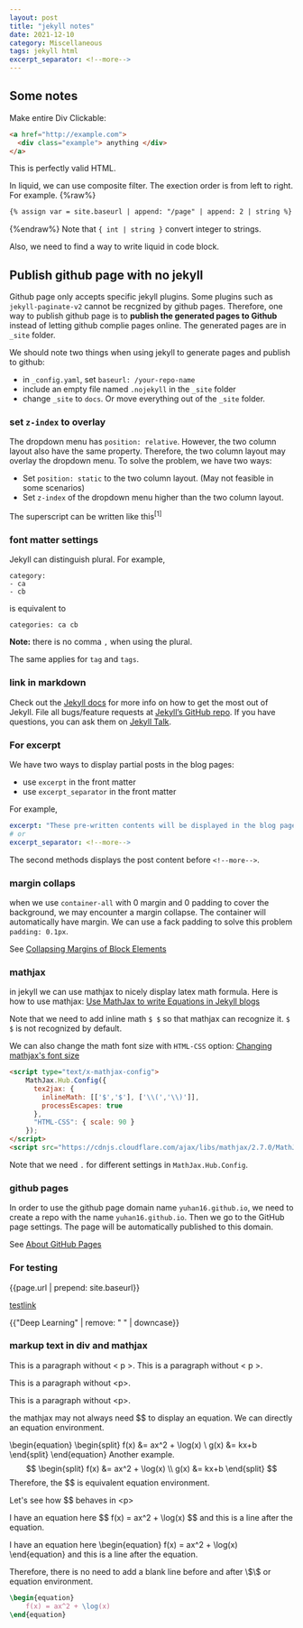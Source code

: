 ```yaml
---
layout: post
title: "jekyll notes"
date: 2021-12-10 
category: Miscellaneous
tags: jekyll html
excerpt_separator: <!--more-->
---
```


## Some notes

Make entire Div Clickable:
```html
<a href="http://example.com">
  <div class="example"> anything </div>
</a>
```
This is perfectly valid HTML.

<!--more-->

In liquid, we can use composite filter. The exection order is from left to right. For example.
{%raw%}
```html
{% assign var = site.baseurl | append: "/page" | append: 2 | string %}
```
{%endraw%}
Note that `{ int | string }` convert integer to strings.


Also, we need to find a way to write liquid in code block.

## Publish github page with no jekyll
Github page only accepts specific jekyll plugins. Some plugins such as `jekyll-paginate-v2` cannot be recgnized by github pages. Therefore, one way to publish github page is to **publish the generated pages to Github** instead of letting github complie pages online. The generated pages are in `_site` folder.

We should note two things when using jekyll to generate pages and publish to github:
- in `_config.yaml`, set `baseurl: /your-repo-name`
- include an empty file named `.nojekyll` in the `_site` folder
- change `_site` to `docs`. Or move everything out of the `_site` folder.

### set `z-index` to overlay
The dropdown menu has `position: relative`. However, the two column layout also have the same property. Therefore, the two column layout may overlay the dropdown menu. To solve the problem, we have two ways:
- Set `position: static` to the two column layout. (May not feasible in some scenarios)
- Set `z-index` of the dropdown menu higher than the two column layout.

The superscript can be written like this<sup>[1]</sup> 

### font matter settings
Jekyll can distinguish plural. For example, 
```
category:
- ca
- cb
```
is equivalent to 
```
categories: ca cb
```
**Note:** there is no comma `,` when using the plural.

The same applies for `tag` and `tags`.

### link in markdown
Check out the [Jekyll docs][jekyll-docs] for more info on how to get the most out of Jekyll. File all bugs/feature requests at [Jekyll’s GitHub repo][jekyll-gh]. If you have questions, you can ask them on [Jekyll Talk][jekyll-talk].

[jekyll-docs]: https://jekyllrb.com/docs/home
[jekyll-gh]:   https://github.com/jekyll/jekyll
[jekyll-talk]: https://talk.jekyllrb.com/

### For excerpt
We have two ways to display partial posts in the blog pages:
- use `excerpt` in the front matter
- use `excerpt_separator` in the front matter

For example, 
```yaml
excerpt: "These pre-written contents will be displayed in the blog page instead of any content in the post."
# or
excerpt_separator: <!--more-->
```

The second methods displays the post content before `<!--more-->`.


### margin collaps
when we use `container-all` with 0 margin and 0 padding to cover the background, we may encounter a margin collapse. The container will automatically have margin. We can use a fack padding to solve this problem `padding: 0.1px`. 

See [Collapsing Margins of Block Elements](https://cmichel.io/css-margin-top-not-working)


### mathjax
in jekyll we can use mathjax to nicely display latex math formula. Here is how to use mathjax: [Use MathJax to write Equations in Jekyll blogs](http://zjuwhw.github.io/2017/06/04/MathJax.html)

Note that we need to add inline math `$ $` so that mathjax can recognize it. `$ $` is not recognized by default.

We can also change the math font size with `HTML-CSS` option: [Changing mathjax's font size](https://stackoverflow.com/questions/19086152/changing-mathjaxs-font-size)

```html
<script type="text/x-mathjax-config">
    MathJax.Hub.Config({
      tex2jax: {
        inlineMath: [['$','$'], ['\\(','\\)']],
        processEscapes: true
      },
      "HTML-CSS": { scale: 90 }
    });
</script>
<script src="https://cdnjs.cloudflare.com/ajax/libs/mathjax/2.7.0/MathJax.js?config=TeX-AMS-MML_HTMLorMML" type="text/javascript"></script>
```
Note that we need `.` for different settings in `MathJax.Hub.Config`.


### github pages
In order to use the github page domain name `yuhan16.github.io`, we need to create a repo with the name `yuhan16.github.io`. Then we go to the GitHub page settings. The page will be automatically published to this domain.

See [About GitHub Pages](https://docs.github.com/en/pages/getting-started-with-github-pages/about-github-pages)


### For testing
<i class="fa fa-car" style="font-size:48px;"></i>

{{page.url | prepend: site.baseurl}}

<a href="javascript:void(0)">testlink</a>

{{"Deep Learning" | remove: " " | downcase}}


### markup text in div and mathjax
<div> This is a paragraph without &lt p &gt.
This is a paragraph without &lt p &gt.
</div>

<div>
	<p>This is a paragraph without &lt;p&gt;.</p>
	<p>This is a paragraph without &lt;p&gt;.</p>
</div>

the mathjax may not always need \$\$ to display an equation. We can directly an equation environment.

\begin{equation}
\begin{split}
	f(x) &= ax^2 + \log(x) \\ 
	g(x) &= kx+b
\end{split}
\end{equation}
Another example.
$$
\begin{split}
	f(x) &= ax^2 + \log(x) \\ 
	g(x) &= kx+b
\end{split}
$$
Therefore, the \$\$ is equivalent equation environment.

Let's see how \$\$ behaves in &lt;p&gt;

<p>
I have an equation here
$$
	f(x) = ax^2 + \log(x)
$$
and this is a line after the equation.
</p>

<p>
I have an equation here
\begin{equation}
	f(x) = ax^2 + \log(x)
\end{equation}
and this is a line after the equation.
</p>
Therefore, there is no need to add a blank line before and after \$\$ or equation environment.

```latex
\begin{equation}
	f(x) = ax^2 + \log(x)
\end{equation}
```